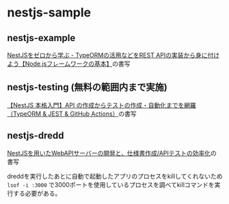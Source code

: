 # nestjs-sample

## nestjs-example

[NestJSをゼロから学ぶ - TypeORMの活用などをREST APIの実装から身に付けよう【Node.jsフレームワークの基本】](https://eh-career.com/engineerhub/entry/2023/02/17/093000/?PK=6B4528&isLoginAfter)の書写

## nestjs-testing (無料の範囲内まで実施)

[【NestJS 本格入門】API の作成からテストの作成・自動化までを網羅（TypeORM & JEST & GitHub Actions）](https://zenn.dev/farstep/books/e37c0b6d404f83)の書写

## nestjs-dredd

[NestJSを用いたWebAPIサーバーの開発と、仕様書作成/APIテストの効率化](https://www.alpha.co.jp/blog/202301_01)の書写

dreddを実行したあとに自動で起動したアプリのプロセスをkillしてくれないため `lsof -i :3000` で3000ポートを使用しているプロセスを調べてkillコマンドを実行する必要がある。

